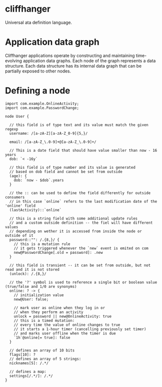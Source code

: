 # cliffhanger
Universal 
ata definition language.

# Application data graph
Cliffhanger applications operate by constructing and maintaining time-evolving application data graphs.
Each node of the graph represents a data structure. 
Each data structure has its internal data graph that can be partially exposed to other nodes.

# Defining a node
```
import com.example.OnlineActivity;
import com.example.PasswordChange;

node User {

  // this field is of type text and its value must match the given regexp
  username: /[a-zA-Z][a-zA-Z_0-9]{5,}/

  email: /[a-zA-Z_\.0-9]+@[a-zA-Z_\.0-9]+/

  // This is a date field that should have value smaller than now - 16 years
  dob: `< -16y`

  // this field is of type number and its value is generated
  // based on dob field and cannot be set from outside
  (age): {
    dob: `now - $dob`.years
  }

  // the :: can be used to define the field differently for outside consumers
  // in this case `online` refers to the last modification date of the 'online' field
  (lastActivity)::`online`

  // this is a string field with some additional update rules
  // and a custom outside definition -- the fiel will have different values
  // depending on wether it is accessed from inside the node or outside of it
  password::"": /.{8,}/ {
    // this is a mutation rule
    // it gets triggered whenever the `new` event is emited on com
    new@PasswordChange[.old = password]: .new
  }

  // this field is transient -- it can be set from outside, but not read and it is not stored
  (unlock): /.{8,}/
  
  // the '?' symbol is used to reference a single bit or boolean value (true/false and 1/0 are synonyms)
  online: ? -> {
    // initialization value
    new@User: false;

    // mark user as online when they log in or
    // when they perform an activity
    unlock = password || new@OnlineActivity: true
    // this is a timed mutation: 
    // every time the value of online changes to true
    // it starts a 1-hour timer (cancelling previously set timer)
    // and marks user offline when the timer is due
    `1h`@online[= true]: false
  }

  // defines an array of 10 bits
  flags[10]: ?
  // defines an array of 5 strings:
  nicknames[5]: /.*/

  // defines a map:
  settings[/.*/]: /.*/
}
```
